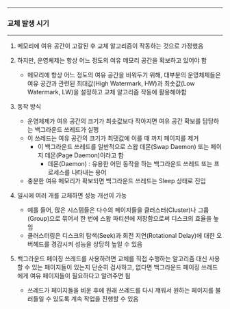 -----
### 교체 발생 시기
-----
1. 메모리에 여유 공간이 고갈된 후 교체 알고리즘이 작동하는 것으로 가정했음
2. 하지만, 운영체제는 항상 어느 정도의 여유 메모리 공간을 확보하고 있어야 함
   - 메모리에 항상 어느 정도의 여유 공간을 비워두기 위해, 대부분의 운영체제들은 여유 공간과 관련된 최대값(High Watermark, HW)과 최솟값(Low Watermark, LW)을 설정하고 교체 알고리즘 작동에 활용해야함

3. 동작 방식
   - 운영체제가 여유 공간의 크기가 최솟값보다 작아지면 여유 공간 확보를 담당하는 백그라운드 쓰레드가 실행
   - 이 쓰레드는 여유 공간의 크기가 최댓값에 이를 때 까지 페이지를 제거
     + 이 백그라운드 쓰레드를 일반적으로 스왑 데몬(Swap Daemon) 또는 페이지 데몬(Page Daemon)이라고 함
       * 데몬(Daemon) : 유용한 어떤 동작을 하는 백그라운드 쓰레드 또는 프로세스를 나타내는 용어
   - 충분한 여유 메모리가 확보되면 백그라운드 쓰레드는 Sleep 상태로 진입

4. 일시에 여러 개를 교체하면 성능 개선이 가능
   - 예를 들어, 많은 시스템들은 다수의 페이지들을 클러스터(Cluster)나 그룹(Group)으로 묶어서 한 번에 스왑 파티션에 저장함으로써 디스크의 효율을 높임
   - 클러스터링은 디스크의 탐색(Seek)과 회전 지연(Rotational Delay)에 대한 오버헤드를 경감시켜 성능을 상당히 높일 수 있음

5. 백그라운드 페이징 쓰레드를 사용하려면 교체를 직접 수행하는 알고리즘 대신 사용할 수 있는 페이지들이 있는지 단순히 검사하고, 없다면 백그라운드 페이징 쓰레드에게 여유 페이지들이 필요하다고 알려주면 됨
   - 쓰레드가 페이지들을 비운 후에 원래 쓰레드를 다시 꺠워서 원하는 페이지를 불러들일 수 있도록 계속 작업을 진행할 수 있음
